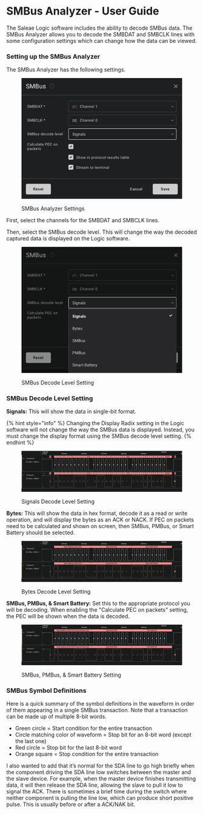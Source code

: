 # SMBus Analyzer - User Guide

The Saleae Logic software includes the ability to decode SMBus data. The SMBus Analyzer allows you to decode the SMBDAT and SMBCLK lines with some configuration settings which can change how the data can be viewed.

### Setting up the SMBus Analyzer

The SMBus Analyzer has the following settings.

<figure><img src="../../.gitbook/assets/Screenshot 2023-07-25 at 6.11.11 PM.png" alt=""><figcaption><p>SMBus Analyzer Settings</p></figcaption></figure>

First, select the channels for the SMBDAT and SMBCLK lines.

Then, select the SMBus decode level. This will change the way the decoded captured data is displayed on the Logic software.

<figure><img src="../../.gitbook/assets/Screenshot 2023-07-25 at 6.12.23 PM.png" alt=""><figcaption><p>SMBus Decode Level Setting</p></figcaption></figure>

### **SMBus Decode Level Setting**

**Signals:** This will show the data in single-bit format.

{% hint style="info" %}
Changing the Display Radix setting in the Logic software will not change the way the SMBus data is displayed. Instead, you must change the display format using the SMBus decode level setting.
{% endhint %}

<figure><img src="../../.gitbook/assets/Screenshot 2023-07-25 at 6.14.41 PM.png" alt=""><figcaption><p>Signals Decode Level Setting</p></figcaption></figure>

**Bytes:** This will show the data in hex format, decode it as a read or write operation, and will display the bytes as an ACK or NACK. If PEC on packets need to be calculated and shown on screen, then SMBus, PMBus, or Smart Battery should be selected.

<figure><img src="../../.gitbook/assets/Screenshot 2023-07-25 at 6.15.20 PM.png" alt=""><figcaption><p>Bytes Decode Level Setting</p></figcaption></figure>

**SMBus, PMBus, & Smart Battery:** Set this to the appropriate protocol you will be decoding. When enabling the "Calculate PEC on packets" setting, the PEC will be shown when the data is decoded.

<figure><img src="../../.gitbook/assets/Screenshot 2023-07-25 at 6.16.09 PM.png" alt=""><figcaption><p>SMBus, PMBus, &#x26; Smart Battery Setting</p></figcaption></figure>

### SMBus Symbol Definitions

Here is a quick summary of the symbol definitions in the waveform in order of them appearing in a single SMBus transaction. Note that a transaction can be made up of multiple 8-bit words.

* Green circle = Start condition for the entire transaction
* Circle matching color of waveform = Stop bit for an 8-bit word (except the last one)
* Red circle = Stop bit for the last 8-bit word
* Orange square = Stop condition for the entire transaction

I also wanted to add that it’s normal for the SDA line to go high briefly when the component driving the SDA line low switches between the master and the slave device. For example, when the master device finishes transmitting data, it will then release the SDA line, allowing the slave to pull it low to signal the ACK. There is sometimes a brief time during the switch where neither component is pulling the line low, which can produce short positive pulse. This is usually before or after a ACK/NAK bit.

